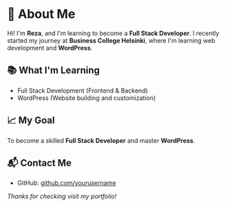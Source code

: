 # 👋 About Me

Hi! I'm **Reza**, and I'm learning to become a **Full Stack Developer**. I recently started my journey at **Business College Helsinki**, where I'm learning web development and **WordPress**.

## 📚 What I'm Learning

- Full Stack Development (Frontend & Backend)
- WordPress (Website building and customization)

## 📈 My Goal

To become a skilled **Full Stack Developer** and master **WordPress**.

## 📬 Contact Me

- GitHub: [github.com/yourusername](#)

_Thanks for checking visit my portfolio!_
